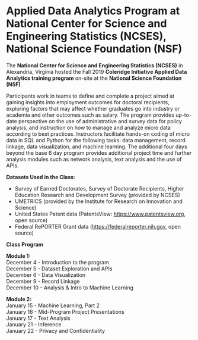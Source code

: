 # Applied Data Analytics Program at National Center for Science and Engineering Statistics (NCSES), National Science Foundation (NSF)

The **National Center for Science and Engineering Statistics (NCSES)** in Alexandria, Virginia hosted the Fall 2019 **Coleridge Initiative Applied Data Analytics training program** on-site at the **National Science Foundation (NSF)**. 

Participants work in teams to define and complete a project aimed at gaining insights into employment outcomes for doctoral recipients, exploring factors that may affect whether graduates go into industry or academia and other outcomes such as salary. The program provides up-to-date perspective on the use of administrative and survey data for policy analysis, and instruction on how to manage and analyze micro data according to best practices. Instructors facilitate hands-on coding of micro data in SQL and Python for the following tasks: data management, record linkage, data visualization, and machine learning. The additional four days beyond the base 6 day program provides additional project time and further analysis modules such as network analysis, text analysis and the use of APIs. 

**Datasets Used in the Class**:

- Survey of Earned Doctorates, Survey of Doctorate Recipients, Higher Education Research and Development Survey (provided by NCSES)
- UMETRICS (provided by the Institute for Research on Innovation and Science)
- United States Patent data (PatentsView: https://www.patentsview.org, open source)
- Federal RePORTER Grant data (https://federalreporter.nih.gov, open source)

**Class Program** <br>

**Module 1:** <br>
December 4 - Introduction to the program <br>
December 5 - Dataset Exploration and APIs <br>
December 6 - Data Visualization <br>
December 9 - Record Linkage <br>
December 10 - Analysis & Intro to Machine Learning <br>

**Module 2:** <br>
January 15 - Machine Learning, Part 2 <br>
January 16 - Mid-Program Project Presentations <br>
January 17 - Text Analysis <br>
January 21 - Inference <br>
January 22 - Privacy and Confidentiality <br>
